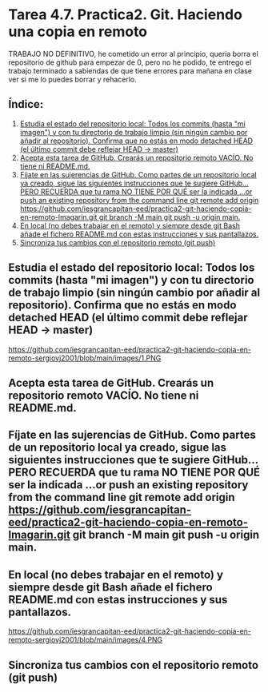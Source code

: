 # Tarea 4.7. Practica2. Git. Haciendo una copia en remoto

TRABAJO NO DEFINITIVO, he cometido un error al principio, queria borra el repositorio de github para empezar de 0, pero no he podido, te entrego el trabajo terminado a sabiendas de que tiene errores para mañana en clase ver si me lo puedes borrar y rehacerlo.

## Índice:
1. [Estudia el estado del repositorio local: Todos los commits (hasta "mi imagen") y con tu directorio de trabajo limpio (sin ningún cambio por añadir al repositorio). Confirma que no estás en modo detached HEAD (el último commit debe reflejar HEAD -> master)](#uno)
2. [Acepta esta tarea de GitHub. Crearás un repositorio remoto VACÍO. No tiene ni README.md. ](#dos)
3. [Fíjate en las sujerencias de GitHub. Como partes de un repositorio local ya creado, sigue las siguientes instrucciones que te sugiere GitHub... PERO RECUERDA que tu rama NO TIENE POR QUÉ ser la indicada …or push an existing repository from the command line git remote add origin https://github.com/iesgrancapitan-eed/practica2-git-haciendo-copia-en-remoto-lmagarin.git git branch -M main git push -u origin main.](#tres)
4. [En local (no debes trabajar en el remoto) y siempre desde git Bash añade el fichero README.md con estas instrucciones y sus pantallazos.](#cuatro)
5. [Sincroniza tus cambios con el repositorio remoto (git push)](#cinco)


## Estudia el estado del repositorio local: Todos los commits (hasta "mi imagen") y con tu directorio de trabajo limpio (sin ningún cambio por añadir al repositorio). Confirma que no estás en modo detached HEAD (el último commit debe reflejar HEAD -> master) <a name="uno"></a>
https://github.com/iesgrancapitan-eed/practica2-git-haciendo-copia-en-remoto-sergiovj2001/blob/main/images/1.PNG

## Acepta esta tarea de GitHub. Crearás un repositorio remoto VACÍO. No tiene ni README.md. <a name="dos"></a> 

## Fíjate en las sujerencias de GitHub. Como partes de un repositorio local ya creado, sigue las siguientes instrucciones que te sugiere GitHub... PERO RECUERDA que tu rama NO TIENE POR QUÉ ser la indicada …or push an existing repository from the command line git remote add origin https://github.com/iesgrancapitan-eed/practica2-git-haciendo-copia-en-remoto-lmagarin.git git branch -M main git push -u origin main. <a name="tres"></a> 


## En local (no debes trabajar en el remoto) y siempre desde git Bash añade el fichero README.md con estas instrucciones y sus pantallazos. <a name="cuatro"></a>
https://github.com/iesgrancapitan-eed/practica2-git-haciendo-copia-en-remoto-sergiovj2001/blob/main/images/4.PNG

## Sincroniza tus cambios con el repositorio remoto (git push)<a name="cinco"></a> 


